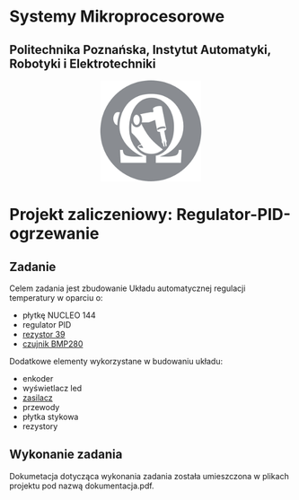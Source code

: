 # Systemy Mikroprocesorowe

## Politechnika Poznańska, Instytut Automatyki, Robotyki i Elektrotechniki

<p align="center">
  <img width="180" height="180" src="/img/logo_WARiE.png">
</p>

# **Projekt zaliczeniowy: Regulator-PID-ogrzewanie**

## Zadanie

Celem zadania jest zbudowanie Układu automatycznej regulacji temperatury w oparciu o:
  - płytkę NUCLEO 144
  - regulator PID
  - [rezystor 39](https://sklep.avt.pl/pl/products/rezystor-39-om-5w-5-178694.html?query_id=3)
  - [czujnik BMP280](https://sklep.avt.pl/pl/products/czujnik-cisnienia-i-temperatury-gy-bmp280-v3-3-barometr-na-i2c-do-arduino-174322.html?fbclid=IwAR3qwK_G8U1rsmJfZRh1Xn7Wu_qn47saH4UUeBxF370ZbXj3NWw9wSBMs8s)

Dodatkowe elementy wykorzystane w budowaniu układu:
  - enkoder
  - wyświetlacz led
  - [zasilacz](https://www.piekarz.pl/21581-enkoder-obrotowy-ec11p20-l20-20-impulsow/)
  - przewody
  - płytka stykowa
  - rezystory

## Wykonanie zadania

Dokumetacja dotycząca wykonania zadania została umieszczona w plikach projektu pod nazwą dokumentacja.pdf.
